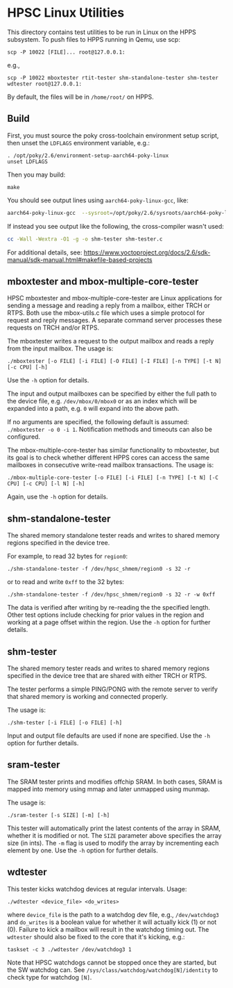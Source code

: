 HPSC Linux Utilities
====================

This directory contains test utilities to be run in Linux on the HPPS subsystem.
To push files to HPPS running in Qemu, use scp:

    scp -P 10022 [FILE]... root@127.0.0.1:

e.g., 

    scp -P 10022 mboxtester rtit-tester shm-standalone-tester shm-tester wdtester root@127.0.0.1:

By default, the files will be in `/home/root/` on HPPS.

Build
-----

First, you must source the poky cross-toolchain environment setup script, then
unset the `LDFLAGS` environment variable, e.g.:

    . /opt/poky/2.6/environment-setup-aarch64-poky-linux
    unset LDFLAGS

Then you may build:

    make

You should see output lines using `aarch64-poky-linux-gcc`, like:

```sh
aarch64-poky-linux-gcc  --sysroot=/opt/poky/2.6/sysroots/aarch64-poky-linux -O0 -g -Wall -Wextra -O1 -g -o shm-tester shm-tester.c
```

If instead you see output like the following, the cross-compiler wasn't used:

```sh
cc -Wall -Wextra -O1 -g -o shm-tester shm-tester.c
```

For additional details, see:
https://www.yoctoproject.org/docs/2.6/sdk-manual/sdk-manual.html#makefile-based-projects

mboxtester and mbox-multiple-core-tester
----------------------------------------

HPSC mboxtester and mbox-multiple-core-tester are Linux applications for sending a
message and reading a reply from a mailbox, either TRCH or RTPS. Both use the
mbox-utils.c file which uses a simple protocol for request and reply messages.
A separate command server processes these requests on TRCH and/or RTPS.

The mboxtester writes a request to the output mailbox and reads a reply from
the input mailbox. The usage is:

	./mboxtester [-o FILE] [-i FILE] [-O FILE] [-I FILE] [-n TYPE] [-t N] [-c CPU] [-h]

Use the `-h` option for details.

The input and output mailboxes can be specified by either the full path to the
device file, e.g. `/dev/mbox/0/mbox0` or as an index which will
be expanded into a path, e.g. `0` will expand into the above path.

If no arguments are specified, the following default is assumed: `./mboxtester -o 0 -i 1`.
Notification methods and timeouts can also be configured.

The mbox-multiple-core-tester has similar functionality to mboxtester, but its goal
is to check whether different HPPS cores can access the same mailboxes in consecutive
write-read mailbox transactions.  The usage is:

	./mbox-multiple-core-tester [-o FILE] [-i FILE] [-n TYPE] [-t N] [-C CPU] [-c CPU] [-l N] [-h]

Again, use the `-h` option for details.

shm-standalone-tester
---------------------

The shared memory standalone tester reads and writes to shared memory regions
specified in the device tree.

For example, to read 32 bytes for `region0`:

	./shm-standalone-tester -f /dev/hpsc_shmem/region0 -s 32 -r

or to read and write `0xff` to the 32 bytes:

	./shm-standalone-tester -f /dev/hpsc_shmem/region0 -s 32 -r -w 0xff

The data is verified after writing by re-reading the the specified length.
Other test options include checking for prior values in the region and working
at a page offset within the region.
Use the `-h` option for further details.

shm-tester
----------

The shared memory tester reads and writes to shared memory regions specified in
the device tree that are shared with either TRCH or RTPS.

The tester performs a simple PING/PONG with the remote server to verify that
shared memory is working and connected properly.

The usage is:

    ./shm-tester [-i FILE] [-o FILE] [-h]

Input and output file defaults are used if none are specified.
Use the `-h` option for further details.

sram-tester
-----------

The SRAM tester prints and modifies offchip SRAM.  In both cases, SRAM is mapped
into memory using mmap and later unmapped using munmap.

The usage is:

    ./sram-tester [-s SIZE] [-m] [-h]

This tester will automatically print the latest contents of the array in SRAM,
whether it is modified or not.  The `SIZE` parameter above specifies the array size
(in ints).  The `-m` flag is used to modify the array by incrementing each element
by one.
Use the `-h` option for further details.

wdtester
--------

This tester kicks watchdog devices at regular intervals.
Usage:

    ./wdtester <device_file> <do_writes>

where `device_file` is the path to a watchdog dev file, e.g., `/dev/watchdog3`
and `do_writes` is a boolean value for whether it will actually kick (1) or not
(0).
Failure to kick a mailbox will result in the watchdog timing out.
The `wdtester` should also be fixed to the core that it's kicking, e.g.:

    taskset -c 3 ./wdtester /dev/watchdog3 1

Note that HPSC watchdogs cannot be stopped once they are started, but the SW
watchdog can.
See `/sys/class/watchdog/watchdog[N]/identity` to check type for watchdog `[N]`.
